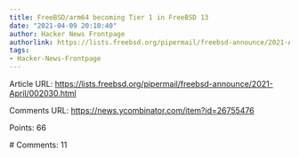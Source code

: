 ```yaml
---
title: FreeBSD/arm64 becoming Tier 1 in FreeBSD 13
date: "2021-04-09 20:10:40"
author: Hacker News Frontpage
authorlink: https://lists.freebsd.org/pipermail/freebsd-announce/2021-April/002030.html
tags:
- Hacker-News-Frontpage
---
```


<p>Article URL: <a href="https://lists.freebsd.org/pipermail/freebsd-announce/2021-April/002030.html">https://lists.freebsd.org/pipermail/freebsd-announce/2021-April/002030.html</a></p>
<p>Comments URL: <a href="https://news.ycombinator.com/item?id=26755476">https://news.ycombinator.com/item?id=26755476</a></p>
<p>Points: 66</p>
<p># Comments: 11</p>
